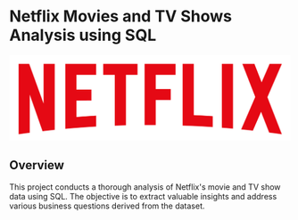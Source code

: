# Netflix Movies and TV Shows Analysis using SQL

![Netflix_logo](https://github.com/vijaymalagatti/Netflix_SQL_Project/blob/main/logo.png)


## Overview
This project conducts a thorough analysis of Netflix's movie and TV show data using SQL. The objective is to extract valuable insights and address various business questions derived from the dataset.
